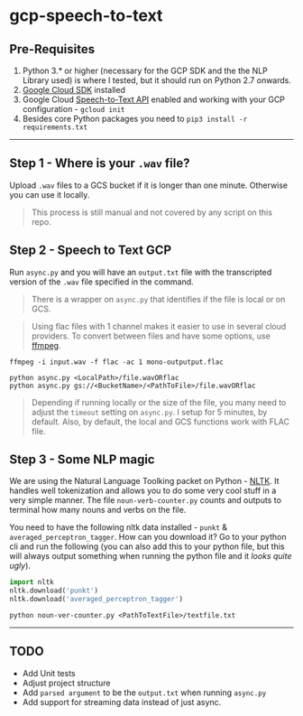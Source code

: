# gcp-speech-to-text

## Pre-Requisites

1. Python 3.* or higher (necessary for the GCP SDK and the the NLP Library used) is where I tested, but it should run on Python 2.7 onwards.
2. [Google Cloud SDK](https://cloud.google.com/sdk/) installed
3. Google Cloud [Speech-to-Text API](https://cloud.google.com/speech/) enabled and working with your GCP configuration - `gcloud init`
4. Besides core Python packages you need to `pip3 install -r requirements.txt`

----

## Step 1 - Where is your `.wav` file?
Upload `.wav` files to a GCS bucket if it is longer than one minute. Otherwise you can use it locally.

> This process is still manual and not covered by any script on this repo.

## Step 2 - Speech to Text GCP
Run `async.py` and you will have an `output.txt` file with the transcripted version of the `.wav` file specified in the command.

> There is a wrapper on `async.py` that identifies if the file is local or on GCS.

> Using flac files with 1 channel makes it easier to use in several cloud providers. To convert between files and have some options, use [ffmpeg](https://www.ffmpeg.org/).

``` shell
ffmpeg -i input.wav -f flac -ac 1 mono-outputput.flac
```

``` shell
python async.py <LocalPath>/file.wavORflac
python async.py gs://<BucketName>/<PathToFile>/file.wavORflac
```

> Depending if running locally or the size of the file, you many need to adjust the `timeout` setting on `async.py`. I setup for 5 minutes, by default. Also, by default, the local and GCS functions work with FLAC file.

## Step 3 - Some NLP magic
We are using the Natural Language Toolking packet on Python - [NLTK](http://www.nltk.org/). It handles well tokenization and allows you to do some very cool stuff in a very simple manner.
The file `noun-verb-counter.py` counts and outputs to terminal how many nouns and verbs on the file.

You need to have the following nltk data installed - `punkt` & `averaged_perceptron_tagger`. How can you download it? Go to your python cli and run the following (you can also add this to your python file, but this will always output something when running the python file and it *looks quite ugly*).
``` Python
import nltk
nltk.download('punkt')
nltk.download('averaged_perceptron_tagger')
```

``` shell
python noun-ver-counter.py <PathToTextFile>/textfile.txt
```

----
## TODO
- Add Unit tests
- Adjust project structure
- Add `parsed argument` to be the `output.txt` when running `async.py`
- Add support for streaming data instead of just async.